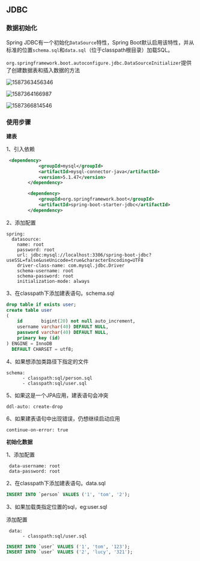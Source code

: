 ## JDBC

### 数据初始化

 Spring JDBC有一个初始化`DataSource`特性，Spring Boot默认启用该特性，并从标准的位置`schema.sql`和`data.sql`（位于classpath根目录）加载SQL。 

`org.springframework.boot.autoconfigure.jdbc.DataSourceInitializer`提供了创建数据表和插入数据的方法

![1587363456346](https://gitee.com/kongxiangjin/images/raw/master/img/1587363456346.png)

![1587364166987](https://gitee.com/kongxiangjin/images/raw/master/img/1587364166987.png)

![1587366814546](https://gitee.com/kongxiangjin/images/raw/master/img/1587366814546.png)

### 使用步骤

**建表**

1、引入依赖

```xml
 <dependency>
            <groupId>mysql</groupId>
            <artifactId>mysql-connector-java</artifactId>
            <version>5.1.47</version>
        </dependency>

        <dependency>
            <groupId>org.springframework.boot</groupId>
            <artifactId>spring-boot-starter-jdbc</artifactId>
        </dependency>
```

2、添加配置

```properties
spring:
  datasource:
    name: root
    password: root
    url: jdbc:mysql://localhost:3306/spring-boot-jdbc?useSSL=false&useUnicode=true&characterEncoding=UTF8
    driver-class-name: com.mysql.jdbc.Driver
    schema-username: root
    schema-password: root
    initialization-mode: always
```

3、在classpath下添加建表语句。schema.sql

```sql
drop table if exists user;
create table user
(
    id       bigint(20) not null auto_increment,
    username varchar(40) DEFAULT NULL,
    password varchar(40) DEFAULT NULL,
    primary key (id)
) ENGINE = InnoDB
  DEFAULT CHARSET = utf8;
```

4、如果想添加类路径下指定的文件

```properties
schema:
      - classpath:sql/person.sql
      - classpath:sql/user.sql
```

5、如果这是一个JPA应用，建表语句会冲突

```properties
ddl-auto: create-drop
```

6、如果建表语句中出现错误，仍想继续启动应用

```properties
continue-on-error: true
```

**初始化数据**

1、添加配置

```properties
 data-username: root
 data-password: root
```

2、在classpath下添加建表语句。data.sql

```sql
INSERT INTO `person` VALUES ('1', 'tom', '2');
```

3、如果加载类指定位置的sql，eg:user.sql

添加配置

```shell
 data:
      - classpath:sql/user.sql
```

```sql
INSERT INTO `user` VALUES ('1', 'tom', '123');
INSERT INTO `user` VALUES ('2', 'lucy', '321');
```


